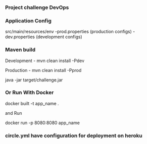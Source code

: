 ### Project challenge DevOps


### Application Config

src/main/resources/env
    -prod.properties (production configs)
    -dev.properties (development configs)

### Maven build

Development - mvn clean install -Pdev

Production - mvn clean install -Pprod

java -jar target/challenge.jar

### Or Run With Docker

docker built -t app_name .

and Run

docker run -p 8080:8080 app_name


### circle.yml have configuration for deployment on heroku